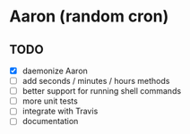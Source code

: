# Aaron (random cron)

## TODO

- [x] daemonize Aaron
- [ ] add seconds / minutes / hours methods
- [ ] better support for running shell commands
- [ ] more unit tests
- [ ] integrate with Travis
- [ ] documentation

